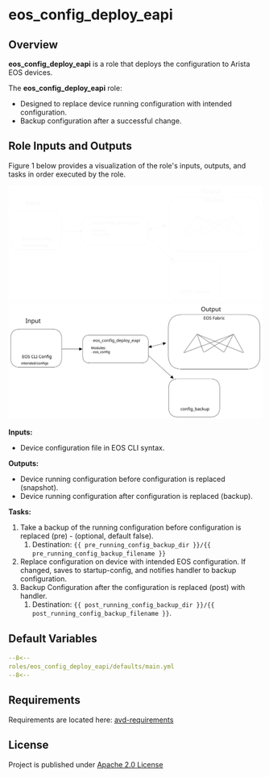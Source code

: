 <!--
  ~ Copyright (c) 2023 Arista Networks, Inc.
  ~ Use of this source code is governed by the Apache License 2.0
  ~ that can be found in the LICENSE file.
  -->

# eos_config_deploy_eapi

## Overview

**eos_config_deploy_eapi** is a role that deploys the configuration to Arista EOS devices.

The **eos_config_deploy_eapi** role:

- Designed to replace device running configuration with intended configuration.
- Backup configuration after a successful change.

## Role Inputs and Outputs

Figure 1 below provides a visualization of the role's inputs, outputs, and tasks in order executed by the role.

![Figure 1: Ansible Role eos_config_deploy_eapi](../../docs/_media/eos_config_deploy_eapi_dark.svg#only-dark)
![Figure 1: Ansible Role eos_config_deploy_eapi](../../docs/_media/eos_config_deploy_eapi_light.svg#only-light)

**Inputs:**

- Device configuration file in EOS CLI syntax.

**Outputs:**

- Device running configuration before configuration is replaced (snapshot).
- Device running configuration after configuration is replaced (backup).

**Tasks:**

1. Take a backup of the running configuration before configuration is replaced (pre) - (optional, default false).
   1. Destination: `{{ pre_running_config_backup_dir }}/{{ pre_running_config_backup_filename }}`
2. Replace configuration on device with intended EOS configuration. If changed, saves to startup-config, and notifies handler to backup configuration.
3. Backup Configuration after the configuration is replaced (post) with handler.
   1. Destination: `{{ post_running_config_backup_dir }}/{{ post_running_config_backup_filename }}`.

## Default Variables

``` yaml
--8<--
roles/eos_config_deploy_eapi/defaults/main.yml
--8<--
```

## Requirements

Requirements are located here: [avd-requirements](../../README.md#Requirements)

## License

Project is published under [Apache 2.0 License](../../LICENSE)
